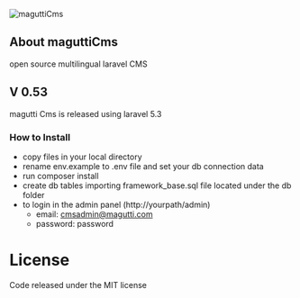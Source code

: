 ![maguttiCms](http://www.magutti.com/public/website/images/logo_colore.png)

## About maguttiCms
open source multilingual laravel CMS

## V 0.53
magutti Cms  is released using laravel 5.3

### How to Install
 
 - copy files in your local directory
 - rename env.example to .env file and set your db connection data
 - run composer install
 - create db tables importing framework_base.sql file located under the db folder
 - to login in the admin panel (http://yourpath/admin)
   - email: cmsadmin@magutti.com
   - password: password
  
License
=======
Code released under the MIT license


